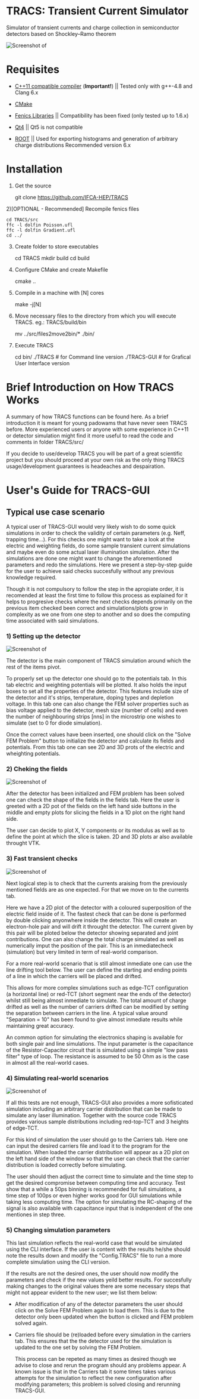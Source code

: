 TRACS: Transient Current Simulator
===================================

Simulator of transient currents and charge collection in semiconductor detectors based on Shockley–Ramo theorem

![Screenshot of ](/docs/images/TRACS_CNVT.png?raw=true)

# Requisites

  - [C++11 compatible compiler](http://en.cppreference.com/w/cpp/compiler_support) (**Important!**) ||
    Tested only with g++-4.8 and Clang 6.x

  - [CMake](http://www.cmake.org/download/)
  
  - [Fenics Libraries](http://fenicsproject.org/download/) ||
    Compatibility has been fixed (only tested up to 1.6.x)
  
  - [Qt4](http://download.qt.io/archive/qt/) ||
    Qt5 is not compatible 

  - [ROOT](https://root.cern.ch/downloading-root) ||
    Used for exporting histograms and generation of arbitrary charge distributions
    Recommended version 6.x

# Installation

1) Get the source

    git clone https://github.com/IFCA-HEP/TRACS
    
2)[OPTIONAL - Recommended] Recompile fenics files

    cd TRACS/src
    ffc -l dolfin Poisson.ufl
    ffc -l dolfin Gradient.ufl
    cd ../
    
3) Create folder to store executables

    cd TRACS
    mkdir build
    cd build
    
4) Configure CMake and create Makefile

    cmake ..
    
5) Compile in a machine with [N] cores

    make -j[N]
    
6) Move necessary files to the directory from which you will execute TRACS. eg.: TRACS/build/bin

    mv ../src/files2move2bin/* ./bin/
   
7) Execute TRACS

    cd bin/
    ./TRACS # for Command line version
    ./TRACS-GUI # for Grafical User Interface version

# Brief Introduction on How TRACS Works

  A summary of how TRACS functions can be found here. As a brief introduction it is meant for young padowams that have never seen TRACS before. More experienced users or anyone with some experience in C++11 or detector simulation might find it more useful to read the code and comments in folder TRACS/src/                                
                                                                       
  If you decide to use/develop TRACS you will be part of a great scientific project but you should proceed at your own risk as the only thing TRACS usage/development guarantees is headeaches and despairation.                                                         

# User's Guide for TRACS-GUI

## Typical use case scenario
						   
A typical user of TRACS-GUI would very likely wish to do some quick simulations in order to check the validity of certain parameters (e.g. Neff, trapping time...). For this checks one might want to take a look at the electric and weighting fields, do some sample transient current simulations and maybe even do some actual laser illumination  simulation. After the simulations are done one might want to change the aforementioned parameters and redo the simulations. Here we present a step-by-step guide for the user to achieve said checks succesfully without any previous knowledge required.
         
  Though it is not compulsory to follow the step in the apropiate order, it is recomended at least the first time to follow this process as explained for it helps to progresive checks where the next checks depends primarily on the previous item checked been correct and simulations/plots grow in complexity as we one from one step to another and so does the computing time associated with said simulations.



### 1) Setting up the detector
  ![Screenshot of ](/docs/images/TRACS_CNVT.png?raw=true)

  The detector is the main component of TRACS simulation around which the rest of the items pivot. 

 To properly set up the detector one should go to the potentials tab. In this tab electric and weighting potentials will be plotted. It also holds the input boxes to set all the properties of the detector. This features include size of the detector and it's strips, temperature, doping types and depletion voltage. In this tab one can also change the FEM solver properties such as bias voltage applied to the detector, mesh size (number of cells) and even the number of neighbouring strips [nns] in the microstrip one wishes to simulate (set to 0 for diode simulation). 

 Once the correct values have been inserted, one should click on the "Solve FEM Problem" button to initialize the detector and calculate its fields and potentials. From this tab one can see 2D and 3D prots of the electric and wheighting potentials.

### 2) Cheking the fields
 ![Screenshot of ](/docs/images/TRACS_Fields_DJ.png?raw=true)


  After the detector has been initialized and FEM problem has been solved one can check the shape of the fields in the fields tab. Here the user is greeted with a 2D pot of the fields on the left hand side buttons in the middle and empty plots for slicing the fields in a 1D plot on the right hand side.


 The user can decide to plot X, Y components or its modulus as well as to define the point at which the slice is taken. 2D and 3D plots ar also available throught VTK.

### 3) Fast transient checks
![Screenshot of ](/docs/images/TRACS_Curr_DP.png?raw=true)

  Next logical step is to check that the currents araising from the previously mentioned fields are as one expected. For that we move on to the currents tab.

  Here we have a 2D plot of the detector with a coloured superposition of the electric field inside of it. The fastest check that can be done is performed by double clicking anyonwhere inside the detector. This will create an electron-hole pair and will drift it throught the detector. The current given by this pair will be ploted below the detector showing separated and joint contributions. One can also change the total charge simulated as well as numerically imput the position of the pair. This is an inmediatecheck (simulation) but very limited in term of real-world comparison. 

 For a more real-world scenario that is still almost inmediate one can use the line drifting tool below. The user can define the starting and ending points of a line in which the carriers will be placed and drifted.
 
 This allows for more complex simulations such as edge-TCT configuration (a horizontal line) or red-TCT (short segment near the ends of the detector) whilst still being almost inmediate to simulate. The total amount of charge drifted as well as the number of carriers drifted can be modified by setting the separation between carriers in the line. A typical value around "Separation = 10" has been found to give almost inmediate results while maintaining great accuracy.

  An common option for simulating the electronics shaping is available for both single pair and line simulations. The input parameter is the capacitance of the Resistor-Capacitor circuit that is simulated using a simple "low pass filter" type of loop. The resistance is assumed to be 50 Ohm as is the case in almost all the real-world cases.

### 4) Simulating real-world scenarios
![Screenshot of ](/docs/images/TRACS_Carr_DP.png?raw=true)

  If all this tests are not enough, TRACS-GUI also provides a more sofisticated simulation including an arbitrary carrier distribution that can be made to simulate any laser illumination. Together with the source code TRACS provides various sample distributions including red-top-TCT and 3 heights of edge-TCT.

  For this kind of simulation the user should go to the Carriers tab. Here one can input the desired carriers file and load it to the program for the simulation. When loaded the carrier distribution will appear as a 2D plot on the left hand side of the window so that the user can check that the carrier distribution is loaded correctly before simulating.

  The user should then adjust the correct time to simulate and the time step to get the desired compromise between computing time and accuracy. Test show that a while a 50ps binning is recommended for full simulations, a time step of 100ps or even higher works good for GUI simulations while taking less computing time. The option for simulating the RC-shaping of the signal is also available with capacitance input that is independent of the one mentiones in step three. 

### 5) Changing simulation parameters

  This last simulation reflects the real-world case that would be simulated using the CLI interface. If the user is content with the results he/she should note the results down and modify the "Config.TRACS" file to run a more complete simulation using the CLI version.

  If the results are not the desired ones, the user should now modify the parameters and check if the new values yeild better results. For succesfully making changes to the original values there are some necessary steps that might not appear evident to the new user; we list them below: 

 - After modification of any of the detector parameters the user should click on the Solve FEM Problem again to load them. This is due to the detector only been updated  when the button is clicked and FEM problem solved again.

- Carriers file should be (re)loaded before every simulation in the carriers tab. This ensures that the the detector used for the simulation is updated to the one set by solving the FEM Problem. 

  This process can be repeted as many times as desired though we advise to close and rerun the program should any problems appear. A known issue is that in the Carriers tab it some times takes various attempts for the 
simulation to reflect the new configuration after modifying parameters; this problem is solved closing and rerunning TRACS-GUI.
